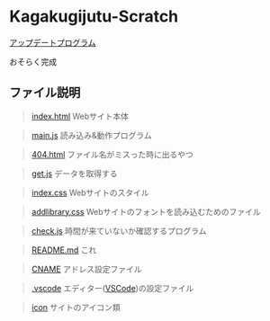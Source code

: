 # Kagakugijutu-Scratch

[アップデートプログラム](https://github.com/TAMAGO55123/kagakugijutu-scratch-update-1)

おそらく完成

## ファイル説明

> [index.html](https://github.com/TAMAGO55123/Kagakugijutu-Scratch/blob/main/index.html)
Webサイト本体

> [main.js](https://github.com/TAMAGO55123/Kagakugijutu-Scratch/blob/main/main.js)
読み込み&動作プログラム

> [404.html](https://github.com/TAMAGO55123/Kagakugijutu-Scratch/blob/main/404.html)
ファイル名がミスった時に出るやつ

> [get.js](https://github.com/TAMAGO55123/Kagakugijutu-Scratch/blob/main/get.js)
データを取得する

> [index.css](https://github.com/TAMAGO55123/Kagakugijutu-Scratch/blob/main/index.css)
Webサイトのスタイル

> [addlibrary.css](https://github.com/TAMAGO55123/Kagakugijutu-Scratch/blob/main/addlibrary.css)
Webサイトのフォントを読み込むためのファイル

> [check.js](https://github.com/TAMAGO55123/Kagakugijutu-Scratch/blob/main/check.js)
時間が来ていないか確認するプログラム

> [README.md](https://github.com/TAMAGO55123/Kagakugijutu-Scratch/blob/main/README.md?plain=1)
これ

> [CNAME](https://github.com/TAMAGO55123/Kagakugijutu-Scratch/blob/main/CNAME)
アドレス設定ファイル

> [.vscode](https://github.com/TAMAGO55123/Kagakugijutu-Scratch/tree/main/.vscode)
エディター([VSCode](https://vscode.dev))の設定ファイル

> [icon](https://github.com/TAMAGO55123/Kagakugijutu-Scratch/tree/main/icon)
サイトのアイコン類